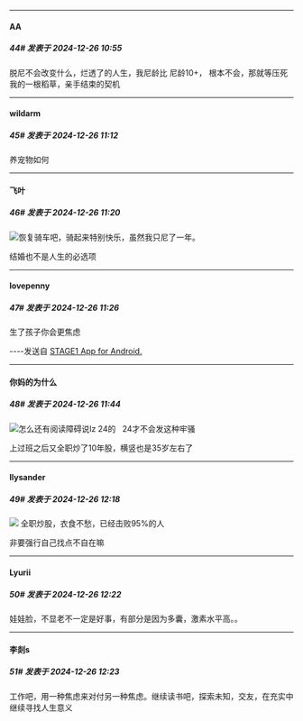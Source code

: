﻿
*****

####  АA  
##### 44#       发表于 2024-12-26 10:55

脱尼不会改变什么，烂透了的人生，我尼龄比
尼龄10+，
根本不会，那就等压死我的一根稻草，亲手结束的契机


*****

####  wildarm  
##### 45#       发表于 2024-12-26 11:12

养宠物如何


*****

####  飞叶  
##### 46#       发表于 2024-12-26 11:20

<img src="https://static.saraba1st.com/image/smiley/face2017/072.png" referrerpolicy="no-referrer">恢复骑车吧，骑起来特别快乐，虽然我只尼了一年。

结婚也不是人生的必选项


*****

####  lovepenny  
##### 47#       发表于 2024-12-26 11:26

生了孩子你会更焦虑

----发送自 [STAGE1 App for Android.](http://stage1.5j4m.com/?1.37)


*****

####  你妈的为什么  
##### 48#       发表于 2024-12-26 11:44

<img src="https://static.saraba1st.com/image/smiley/face2017/067.png" referrerpolicy="no-referrer">怎么还有阅读障碍说lz 24的   24才不会发这种牢骚

上过班之后又全职炒了10年股，横竖也是35岁左右了


*****

####  llysander  
##### 49#       发表于 2024-12-26 12:18

<img src="https://static.saraba1st.com/image/smiley/face2017/043.png" referrerpolicy="no-referrer"> 全职炒股，衣食不愁，已经击败95%的人

非要强行自己找点不自在嘛


*****

####  Lyurii  
##### 50#       发表于 2024-12-26 12:22

娃娃脸，不显老不一定是好事，有部分是因为多囊，激素水平高。。

*****

####  李剡s  
##### 51#       发表于 2024-12-26 12:23

工作吧，用一种焦虑来对付另一种焦虑。继续读书吧，探索未知，交友，在充实中继续寻找人生意义

